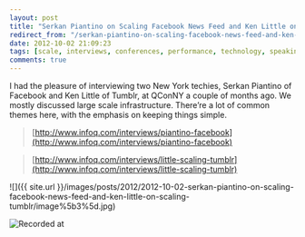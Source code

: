 ```yaml
---
layout: post
title: "Serkan Piantino on Scaling Facebook News Feed and Ken Little on Scaling Tumblr"
redirect_from: "/serkan-piantino-on-scaling-facebook-news-feed-and-ken-little-on-scaling-tumblr"
date: 2012-10-02 21:09:23
tags: [scale, interviews, conferences, performance, technology, speaking]
comments: true
---
```

I had the pleasure of interviewing two New York techies, Serkan Piantino of Facebook and Ken Little of Tumblr, at QConNY a couple of months ago. We mostly discussed large scale infrastructure. There’re a lot of common themes here, with the emphasis on keeping things simple.

> [http://www.infoq.com/interviews/piantino-facebook](http://www.infoq.com/interviews/piantino-facebook)

> [http://www.infoq.com/interviews/little-scaling-tumblr](http://www.infoq.com/interviews/little-scaling-tumblr)

![]({{ site.url }}/images/posts/2012/2012-10-02-serkan-piantino-on-scaling-facebook-news-feed-and-ken-little-on-scaling-tumblr/image%5b3%5d.jpg)

![Recorded at](http://www.infoq.com/resource/interviews/little-scaling-tumblr/en/promoImage/QCon%20NY%202012.jpg)
